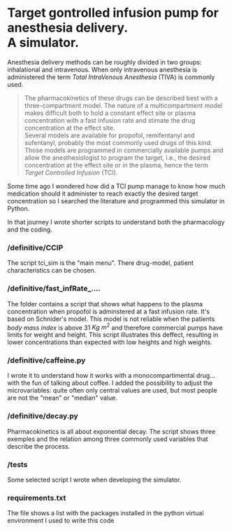 # Target gontrolled infusion pump for anesthesia delivery.<br> A simulator.

Anesthesia delivery methods can be roughly divided in two groups: inhalational and intravenous.
When only intravenous anesthesia is administered the term *Total IntraVenous Anesthesia* (TIVA) is commonly used.
>The pharmacokinetics of these drugs can be described best with a three-compartment model. 
The nature of a multicompartment model makes difficult both to hold a constant effect site or plasma concentration with a fast
infusion rate and stimate the drug concentration at the effect site. 
<br>Several models are available for propofol, remifentanyl and sufentanyl, probably the most commonly used drugs of this kind. 
Those models are programmed in commercially available pumps and allow the anesthesiologist to program the target, i.e., the desired concentration at
the effect site or in the plasma, hence the term *Target Controlled Infusion* (TCI).

Some time ago I wondered how did a TCI pump manage to know how much medication should it administer to reach exactly the desired target concentration so
I searched the literature and programmed this simulator in Python.

In that journey I wrote shorter scripts to understand both the pharmacology and the coding. 

### /definitive/CCIP 
The script tci_sim is the "main menu". There drug-model, patient characteristics can be chosen. 

### /definitive/fast_infRate_....
The folder contains a script that shows what happens to the plasma concentration when propofol is adminstered at a fast infusion rate.
It's based on Schnider's model. This model is not reliable when the patients *body mass index* is above 31  $Kg\ m^{2}$ and therefore commercial pumps have limits for weight and height. This script illustrates this deffect, resulting in lower concentrations than expected with low heights and high weights.

### /definitive/caffeine.py
I wrote it to understand how it works with a monocompartimental drug... with the fun of talking about coffee. 
I added the possibility to adjust the microvariables: quite often only central values are used, but most people are not the "mean" or "median" value.

### /definitive/decay.py
Pharmacokinetics is all about exponential decay. 
The script shows three exemples and the relation among three commonly used variables that describe the process.

### /tests
Some selected script I wrote when developing the simulator.
### requirements.txt <br>
The file shows a list with the packages installed in the python virtual environment I used to write this code
